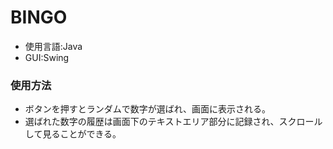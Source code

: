 # BINGO
- 使用言語:Java
- GUI:Swing
### 使用方法
- ボタンを押すとランダムで数字が選ばれ、画面に表示される。
- 選ばれた数字の履歴は画面下のテキストエリア部分に記録され、スクロールして見ることができる。


